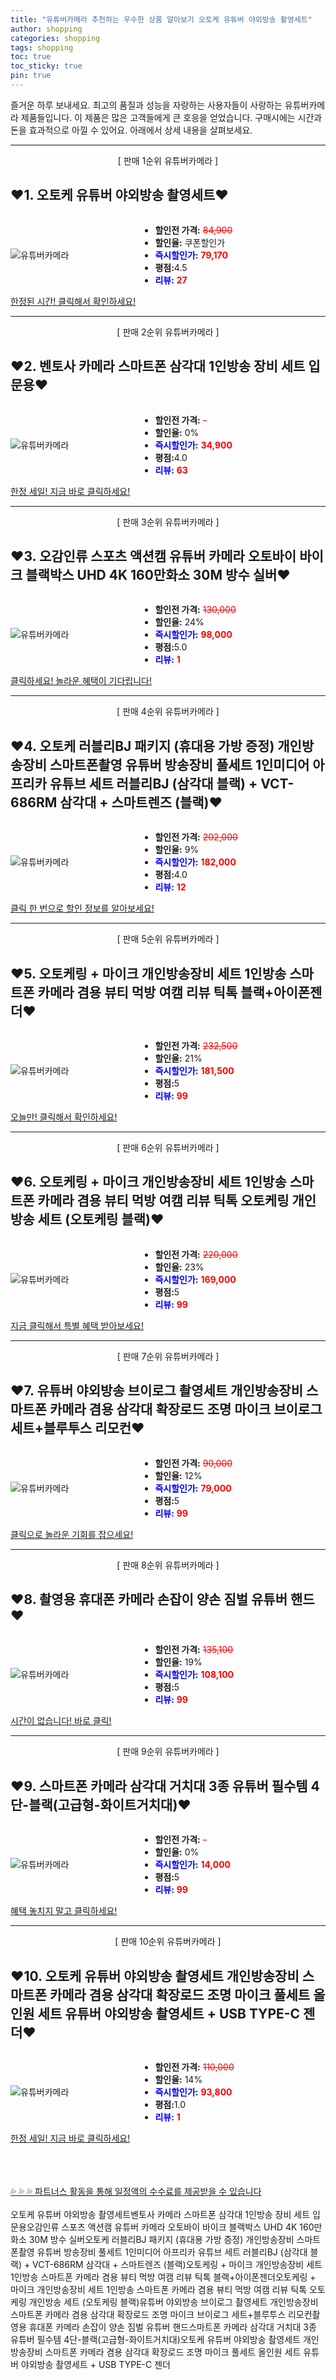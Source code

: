 ```yaml
---
title: "유튜버카메라 추천하는 우수한 상품 알아보기 오토케 유튜버 야외방송 촬영세트"
author: shopping
categories: shopping
tags: shopping
toc: true
toc_sticky: true
pin: true
---
```

즐거운 하루 보내세요. 최고의 품질과 성능을 자랑하는 사용자들이 사랑하는 유튜버카메라 제품들입니다. 이 제품은 많은 고객들에게 큰 호응을 얻었습니다. 구매시에는 시간과 돈을 효과적으로 아낄 수 있어요. 아래에서 상세 내용을 살펴보세요.

---
<p class="toplist" style="margin: 0 auto; display: block; width: fit-content;">[ 판매 1순위 유튜버카메라 ]</p>

<h2><strong>❤️1. 오토케 유튜버 야외방송 촬영세트❤️</strong></h2>

<div style="display: flex; align-items: center;">
    <div style="flex: 0.4;">
        <img src="https://thumbnail10.coupangcdn.com/thumbnails/remote/230x230ex/image/retail/images/362236689333782-dc836ef3-08e1-4de2-8923-df2d27bf400c.jpg" alt="유튜버카메라" style="max-width: 100%;">
    </div>
    <div style="flex: 0.6; margin-left: 10px;">
        <ul>
            <li><strong>할인전 가격:</strong> <del style="color: red;">84,900</del></li>
            <li><strong>할인율:</strong> 쿠폰할인가</li>
            <li><span style='color:blue'><strong>즉시할인가:</strong></span> <span style='color:red'><strong>79,170</strong></span></li>
            <li><strong>평점:</strong>4.5</li>
            <li><span style='color:blue'><strong>리뷰:</strong></span> <span style='color:red'><strong>27</strong></span></li>
        </ul>
    </div>
</div>
<div class="center">
    <a href="https://William4Davisa.github.io?lptag=AF9450613&subid=githubio&pageKey=1910967907&traceid=V0-153&itemId=3244486734&vendorItemId=71231659969" class="myButton">
        한정된 시간! 클릭해서 확인하세요!
    </a>
</div>


---
<p class="toplist" style="margin: 0 auto; display: block; width: fit-content;">[ 판매 2순위 유튜버카메라 ]</p>

<h2><strong>❤️2. 벤토사 카메라 스마트폰 삼각대 1인방송 장비 세트 입문용❤️</strong></h2>

<div style="display: flex; align-items: center;">
    <div style="flex: 0.4;">
        <img src="https://thumbnail8.coupangcdn.com/thumbnails/remote/230x230ex/image/retail/images/2020/12/14/14/0/81d3ebbb-f1b7-40e4-8607-16d55c311484.jpg" alt="유튜버카메라" style="max-width: 100%;">
    </div>
    <div style="flex: 0.6; margin-left: 10px;">
        <ul>
            <li><strong>할인전 가격:</strong> <del style="color: red;">-</del></li>
            <li><strong>할인율:</strong> 0%</li>
            <li><span style='color:blue'><strong>즉시할인가:</strong></span> <span style='color:red'><strong>34,900</strong></span></li>
            <li><strong>평점:</strong>4.0</li>
            <li><span style='color:blue'><strong>리뷰:</strong></span> <span style='color:red'><strong>63</strong></span></li>
        </ul>
    </div>
</div>
<div class="center">
    <a href="https://William4Davisa.github.io?lptag=AF9450613&subid=githubio&pageKey=4611270609&traceid=V0-153&itemId=5700307941&vendorItemId=72999112754" class="myButton">
        한정 세일! 지금 바로 클릭하세요!
    </a>
</div>


---
<p class="toplist" style="margin: 0 auto; display: block; width: fit-content;">[ 판매 3순위 유튜버카메라 ]</p>

<h2><strong>❤️3. 오감인류 스포츠 액션캠 유튜버 카메라 오토바이 바이크 블랙박스 UHD 4K 160만화소 30M 방수 실버❤️</strong></h2>

<div style="display: flex; align-items: center;">
    <div style="flex: 0.4;">
        <img src="https://thumbnail8.coupangcdn.com/thumbnails/remote/230x230ex/image/vendor_inventory/0754/352148e144e10aa8626c4a392fd64d09a7b626d4b2fd94c504871a902f0f.jpg" alt="유튜버카메라" style="max-width: 100%;">
    </div>
    <div style="flex: 0.6; margin-left: 10px;">
        <ul>
            <li><strong>할인전 가격:</strong> <del style="color: red;">130,000</del></li>
            <li><strong>할인율:</strong> 24%</li>
            <li><span style='color:blue'><strong>즉시할인가:</strong></span> <span style='color:red'><strong>98,000</strong></span></li>
            <li><strong>평점:</strong>5.0</li>
            <li><span style='color:blue'><strong>리뷰:</strong></span> <span style='color:red'><strong>1</strong></span></li>
        </ul>
    </div>
</div>
<div class="center">
    <a href="https://William4Davisa.github.io?lptag=AF9450613&subid=githubio&pageKey=2191711115&traceid=V0-153&itemId=3728321484&vendorItemId=71713524702" class="myButton">
        클릭하세요! 놀라운 혜택이 기다립니다!
    </a>
</div>


---
<p class="toplist" style="margin: 0 auto; display: block; width: fit-content;">[ 판매 4순위 유튜버카메라 ]</p>

<h2><strong>❤️4. 오토케 러블리BJ 패키지 (휴대용 가방 증정) 개인방송장비 스마트폰촬영 유튜버 방송장비 풀세트 1인미디어 아프리카 유튜브 세트 러블리BJ (삼각대 블랙) + VCT-686RM 삼각대 + 스마트렌즈 (블랙)❤️</strong></h2>

<div style="display: flex; align-items: center;">
    <div style="flex: 0.4;">
        <img src="https://thumbnail8.coupangcdn.com/thumbnails/remote/230x230ex/image/vendor_inventory/images/2018/04/16/3/1/e8f1c33d-05e0-4792-8d7f-5b66abd84f40.jpg" alt="유튜버카메라" style="max-width: 100%;">
    </div>
    <div style="flex: 0.6; margin-left: 10px;">
        <ul>
            <li><strong>할인전 가격:</strong> <del style="color: red;">202,000</del></li>
            <li><strong>할인율:</strong> 9%</li>
            <li><span style='color:blue'><strong>즉시할인가:</strong></span> <span style='color:red'><strong>182,000</strong></span></li>
            <li><strong>평점:</strong>4.0</li>
            <li><span style='color:blue'><strong>리뷰:</strong></span> <span style='color:red'><strong>12</strong></span></li>
        </ul>
    </div>
</div>
<div class="center">
    <a href="https://William4Davisa.github.io?lptag=AF9450613&subid=githubio&pageKey=300112798&traceid=V0-153&itemId=945001072&vendorItemId=4371855088" class="myButton">
        클릭 한 번으로 할인 정보를 알아보세요!
    </a>
</div>


---
<p class="toplist" style="margin: 0 auto; display: block; width: fit-content;">[ 판매 5순위 유튜버카메라 ]</p>

<h2><strong>❤️5. 오토케링 + 마이크 개인방송장비 세트 1인방송 스마트폰 카메라 겸용 뷰티 먹방 여캠 리뷰 틱톡 블랙+아이폰젠더❤️</strong></h2>

<div style="display: flex; align-items: center;">
    <div style="flex: 0.4;">
        <img src="https://thumbnail8.coupangcdn.com/thumbnails/remote/230x230ex/image/vendor_inventory/cbac/7bc45291d9acea5bdba9a0465b31e43042dfdff98244d27d41b3a995f911.jpg" alt="유튜버카메라" style="max-width: 100%;">
    </div>
    <div style="flex: 0.6; margin-left: 10px;">
        <ul>
            <li><strong>할인전 가격:</strong> <del style="color: red;">232,500</del></li>
            <li><strong>할인율:</strong> 21%</li>
            <li><span style='color:blue'><strong>즉시할인가:</strong></span> <span style='color:red'><strong>181,500</strong></span></li>
            <li><strong>평점:</strong>5</li>
            <li><span style='color:blue'><strong>리뷰:</strong></span> <span style='color:red'><strong>99</strong></span></li>
        </ul>
    </div>
</div>
<div class="center">
    <a href="https://William4Davisa.github.io?lptag=AF9450613&subid=githubio&pageKey=6059443479&traceid=V0-153&itemId=11135432169&vendorItemId=78413941295" class="myButton">
        오늘만! 클릭해서 확인하세요!
    </a>
</div>


---
<p class="toplist" style="margin: 0 auto; display: block; width: fit-content;">[ 판매 6순위 유튜버카메라 ]</p>

<h2><strong>❤️6. 오토케링 + 마이크 개인방송장비 세트 1인방송 스마트폰 카메라 겸용 뷰티 먹방 여캠 리뷰 틱톡 오토케링 개인방송 세트 (오토케링 블랙)❤️</strong></h2>

<div style="display: flex; align-items: center;">
    <div style="flex: 0.4;">
        <img src="https://thumbnail8.coupangcdn.com/thumbnails/remote/230x230ex/image/vendor_inventory/cbac/7bc45291d9acea5bdba9a0465b31e43042dfdff98244d27d41b3a995f911.jpg" alt="유튜버카메라" style="max-width: 100%;">
    </div>
    <div style="flex: 0.6; margin-left: 10px;">
        <ul>
            <li><strong>할인전 가격:</strong> <del style="color: red;">220,000</del></li>
            <li><strong>할인율:</strong> 23%</li>
            <li><span style='color:blue'><strong>즉시할인가:</strong></span> <span style='color:red'><strong>169,000</strong></span></li>
            <li><strong>평점:</strong>5</li>
            <li><span style='color:blue'><strong>리뷰:</strong></span> <span style='color:red'><strong>99</strong></span></li>
        </ul>
    </div>
</div>
<div class="center">
    <a href="https://William4Davisa.github.io?lptag=AF9450613&subid=githubio&pageKey=1210681429&traceid=V0-153&itemId=2198896399&vendorItemId=78413941336" class="myButton">
        지금 클릭해서 특별 혜택 받아보세요!
    </a>
</div>


---
<p class="toplist" style="margin: 0 auto; display: block; width: fit-content;">[ 판매 7순위 유튜버카메라 ]</p>

<h2><strong>❤️7. 유튜버 야외방송 브이로그 촬영세트 개인방송장비 스마트폰 카메라 겸용 삼각대 확장로드 조명 마이크 브이로그 세트+블루투스 리모컨❤️</strong></h2>

<div style="display: flex; align-items: center;">
    <div style="flex: 0.4;">
        <img src="https://thumbnail6.coupangcdn.com/thumbnails/remote/230x230ex/image/vendor_inventory/9ce6/df277e6465f4b9301c901e31ec72cb02f6f13c5130cafffe46044ee03388.jpg" alt="유튜버카메라" style="max-width: 100%;">
    </div>
    <div style="flex: 0.6; margin-left: 10px;">
        <ul>
            <li><strong>할인전 가격:</strong> <del style="color: red;">90,000</del></li>
            <li><strong>할인율:</strong> 12%</li>
            <li><span style='color:blue'><strong>즉시할인가:</strong></span> <span style='color:red'><strong>79,000</strong></span></li>
            <li><strong>평점:</strong>5</li>
            <li><span style='color:blue'><strong>리뷰:</strong></span> <span style='color:red'><strong>99</strong></span></li>
        </ul>
    </div>
</div>
<div class="center">
    <a href="https://William4Davisa.github.io?lptag=AF9450613&subid=githubio&pageKey=6011856145&traceid=V0-153&itemId=10908516978&vendorItemId=80648645922" class="myButton">
        클릭으로 놀라운 기회를 잡으세요!
    </a>
</div>


---
<p class="toplist" style="margin: 0 auto; display: block; width: fit-content;">[ 판매 8순위 유튜버카메라 ]</p>

<h2><strong>❤️8. 촬영용 휴대폰 카메라 손잡이 양손 짐벌 유튜버 핸드❤️</strong></h2>

<div style="display: flex; align-items: center;">
    <div style="flex: 0.4;">
        <img src="https://thumbnail8.coupangcdn.com/thumbnails/remote/230x230ex/image/vendor_inventory/3ed3/ef996780e52b4f9259f86259e9e84de44659fad47c8109a3891d078f2fc0.jpg" alt="유튜버카메라" style="max-width: 100%;">
    </div>
    <div style="flex: 0.6; margin-left: 10px;">
        <ul>
            <li><strong>할인전 가격:</strong> <del style="color: red;">135,100</del></li>
            <li><strong>할인율:</strong> 19%</li>
            <li><span style='color:blue'><strong>즉시할인가:</strong></span> <span style='color:red'><strong>108,100</strong></span></li>
            <li><strong>평점:</strong>5</li>
            <li><span style='color:blue'><strong>리뷰:</strong></span> <span style='color:red'><strong>99</strong></span></li>
        </ul>
    </div>
</div>
<div class="center">
    <a href="https://William4Davisa.github.io?lptag=AF9450613&subid=githubio&pageKey=7158723731&traceid=V0-153&itemId=18012060109&vendorItemId=90777243160" class="myButton">
        시간이 없습니다! 바로 클릭!
    </a>
</div>


---
<p class="toplist" style="margin: 0 auto; display: block; width: fit-content;">[ 판매 9순위 유튜버카메라 ]</p>

<h2><strong>❤️9. 스마트폰 카메라 삼각대 거치대 3종 유튜버 필수템 4단-블랙(고급형-화이트거치대)❤️</strong></h2>

<div style="display: flex; align-items: center;">
    <div style="flex: 0.4;">
        <img src="https://thumbnail8.coupangcdn.com/thumbnails/remote/230x230ex/image/vendor_inventory/460c/55007b39da3cf28ec7f1c39fdac6f5aa1aadd9c8dc3119dd2b8897e01318.jpg" alt="유튜버카메라" style="max-width: 100%;">
    </div>
    <div style="flex: 0.6; margin-left: 10px;">
        <ul>
            <li><strong>할인전 가격:</strong> <del style="color: red;">-</del></li>
            <li><strong>할인율:</strong> 0%</li>
            <li><span style='color:blue'><strong>즉시할인가:</strong></span> <span style='color:red'><strong>14,000</strong></span></li>
            <li><strong>평점:</strong>5</li>
            <li><span style='color:blue'><strong>리뷰:</strong></span> <span style='color:red'><strong>99</strong></span></li>
        </ul>
    </div>
</div>
<div class="center">
    <a href="https://William4Davisa.github.io?lptag=AF9450613&subid=githubio&pageKey=5442860247&traceid=V0-153&itemId=8281211238&vendorItemId=75569133302" class="myButton">
        혜택 놓치지 말고 클릭하세요!
    </a>
</div>


---
<p class="toplist" style="margin: 0 auto; display: block; width: fit-content;">[ 판매 10순위 유튜버카메라 ]</p>

<h2><strong>❤️10. 오토케 유튜버 야외방송 촬영세트 개인방송장비 스마트폰 카메라 겸용 삼각대 확장로드 조명 마이크 풀세트 올인원 세트 유튜버 야외방송 촬영세트 + USB TYPE-C 젠더❤️</strong></h2>

<div style="display: flex; align-items: center;">
    <div style="flex: 0.4;">
        <img src="https://thumbnail9.coupangcdn.com/thumbnails/remote/230x230ex/image/vendor_inventory/dae6/b2830cf644c2001c81391ce38d1fbb9c7d780796419b3acc23992ad8564b.jpg" alt="유튜버카메라" style="max-width: 100%;">
    </div>
    <div style="flex: 0.6; margin-left: 10px;">
        <ul>
            <li><strong>할인전 가격:</strong> <del style="color: red;">110,000</del></li>
            <li><strong>할인율:</strong> 14%</li>
            <li><span style='color:blue'><strong>즉시할인가:</strong></span> <span style='color:red'><strong>93,800</strong></span></li>
            <li><strong>평점:</strong>1.0</li>
            <li><span style='color:blue'><strong>리뷰:</strong></span> <span style='color:red'><strong>1</strong></span></li>
        </ul>
    </div>
</div>
<div class="center">
    <a href="https://William4Davisa.github.io?lptag=AF9450613&subid=githubio&pageKey=1615809169&traceid=V0-153&itemId=2758217691&vendorItemId=70748124363" class="myButton">
        한정 세일! 지금 바로 클릭하세요!
    </a>
</div>

<br><br><br>[💦 💦 💦 파트너스 활동을 통해 일정액의 수수료를 제공받을 수 있습니다](https://link.coupang.com/a/bcpT2c)<br><br>오토케 유튜버 야외방송 촬영세트벤토사 카메라 스마트폰 삼각대 1인방송 장비 세트 입문용오감인류 스포츠 액션캠 유튜버 카메라 오토바이 바이크 블랙박스 UHD 4K 160만화소 30M 방수 실버오토케 러블리BJ 패키지 (휴대용 가방 증정) 개인방송장비 스마트폰촬영 유튜버 방송장비 풀세트 1인미디어 아프리카 유튜브 세트 러블리BJ (삼각대 블랙) + VCT-686RM 삼각대 + 스마트렌즈 (블랙)오토케링 + 마이크 개인방송장비 세트 1인방송 스마트폰 카메라 겸용 뷰티 먹방 여캠 리뷰 틱톡 블랙+아이폰젠더오토케링 + 마이크 개인방송장비 세트 1인방송 스마트폰 카메라 겸용 뷰티 먹방 여캠 리뷰 틱톡 오토케링 개인방송 세트 (오토케링 블랙)유튜버 야외방송 브이로그 촬영세트 개인방송장비 스마트폰 카메라 겸용 삼각대 확장로드 조명 마이크 브이로그 세트+블루투스 리모컨촬영용 휴대폰 카메라 손잡이 양손 짐벌 유튜버 핸드스마트폰 카메라 삼각대 거치대 3종 유튜버 필수템 4단-블랙(고급형-화이트거치대)오토케 유튜버 야외방송 촬영세트 개인방송장비 스마트폰 카메라 겸용 삼각대 확장로드 조명 마이크 풀세트 올인원 세트 유튜버 야외방송 촬영세트 + USB TYPE-C 젠더